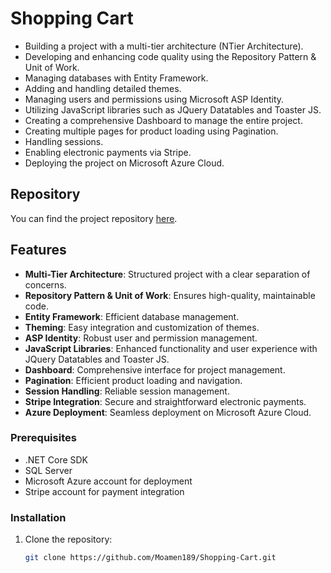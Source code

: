 # Shopping Cart

- Building a project with a multi-tier architecture (NTier Architecture).
- Developing and enhancing code quality using the Repository Pattern & Unit of Work.
- Managing databases with Entity Framework.
- Adding and handling detailed themes.
- Managing users and permissions using Microsoft ASP Identity.
- Utilizing JavaScript libraries such as JQuery Datatables and Toaster JS.
- Creating a comprehensive Dashboard to manage the entire project.
- Creating multiple pages for product loading using Pagination.
- Handling sessions.
- Enabling electronic payments via Stripe.
- Deploying the project on Microsoft Azure Cloud.

## Repository

You can find the project repository [here](https://github.com/Moamen189/Shopping-Cart).

## Features

- **Multi-Tier Architecture**: Structured project with a clear separation of concerns.
- **Repository Pattern & Unit of Work**: Ensures high-quality, maintainable code.
- **Entity Framework**: Efficient database management.
- **Theming**: Easy integration and customization of themes.
- **ASP Identity**: Robust user and permission management.
- **JavaScript Libraries**: Enhanced functionality and user experience with JQuery Datatables and Toaster JS.
- **Dashboard**: Comprehensive interface for project management.
- **Pagination**: Efficient product loading and navigation.
- **Session Handling**: Reliable session management.
- **Stripe Integration**: Secure and straightforward electronic payments.
- **Azure Deployment**: Seamless deployment on Microsoft Azure Cloud.


### Prerequisites

- .NET Core SDK
- SQL Server
- Microsoft Azure account for deployment
- Stripe account for payment integration

### Installation

1. Clone the repository:
   ```sh
   git clone https://github.com/Moamen189/Shopping-Cart.git


